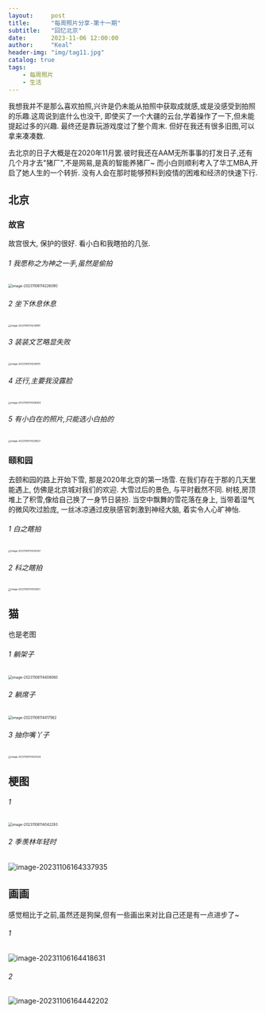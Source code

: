 ```yaml
---
layout:     post
title:      "每周照片分享-第十一期"
subtitle:   "回忆北京"
date:       2023-11-06 12:00:00
author:     "Keal"
header-img: "img/tag11.jpg"
catalog: true
tags:
    - 每周照片
    - 生活
---
```


我想我并不是那么喜欢拍照,兴许是仍未能从拍照中获取成就感,或是没感受到拍照的乐趣.这周说到底什么也没干, 即使买了一个大疆的云台,学着操作了一下,但未能提起过多的兴趣. 最终还是靠玩游戏度过了整个周末. 但好在我还有很多旧图,可以拿来凑凑数.

去北京的日子大概是在2020年11月罢.彼时我还在AAM无所事事的打发日子,还有几个月才去"猪厂",不是网易,是真的智能养猪厂~  而小白则顺利考入了华工MBA,开启了她人生的一个转折. 没有人会在那时能够预料到疫情的困难和经济的快速下行.

## 北京

### 故宫

故宫很大, 保护的很好. 看小白和我瞎拍的几张.

###### 1 我愿称之为神之一手,虽然是偷拍

<img src="https://raw.githubusercontent.com/kneed/typora_img_respository/main/typora/202311061142969.png" alt="image-20231106114226090" style="zoom:50%;" />

###### 2 坐下休息休息

<img src="https://raw.githubusercontent.com/kneed/typora_img_respository/main/typora/202311061142232.png" alt="image-20231106114239981" style="zoom:33%;" />

###### 3 装装文艺略显失败

<img src="https://raw.githubusercontent.com/kneed/typora_img_respository/main/typora/202311061145490.png" alt="image-20231106114258001" style="zoom:33%;" />

###### 4 还行,主要我没露脸

<img src="https://raw.githubusercontent.com/kneed/typora_img_respository/main/typora/202311061145518.png" alt="image-20231106114308926" style="zoom:33%;" />

###### 5 有小白在的照片,只能选小白拍的

<img src="https://raw.githubusercontent.com/kneed/typora_img_respository/main/typora/202311061143681.png" alt="image-20231106114329627" style="zoom:33%;" />

### 颐和园

去颐和园的路上开始下雪, 那是2020年北京的第一场雪. 在我们存在于那的几天里能遇上, 仿佛是北京城对我们的欢迎. 大雪过后的景色, 与平时截然不同. 树枝,房顶堆上了积雪,像给自己换了一身节日装扮. 当空中飘舞的雪花落在身上, 当带着湿气的微风吹过脸庞, 一丝冰凉通过皮肤感官刺激到神经大脑, 着实令人心旷神怡.

###### 1 白之瞎拍

<img src="https://raw.githubusercontent.com/kneed/typora_img_respository/main/typora/202311061145774.png" alt="image-20231106114345047" style="zoom:33%;" />

###### 2 科之瞎拍

<img src="https://raw.githubusercontent.com/kneed/typora_img_respository/main/typora/202311061231003.png" alt="image-20231106114355651" style="zoom:33%;" />

## 猫

也是老图

###### 1 躺架子

<img src="https://raw.githubusercontent.com/kneed/typora_img_respository/main/typora/202311061144804.png" alt="image-20231106114408060" style="zoom: 50%;" />

###### 2 躺席子

<img src="https://raw.githubusercontent.com/kneed/typora_img_respository/main/typora/202311061144661.png" alt="image-20231106114417562" style="zoom:50%;" />

######  3 抽你嘴丫子

<img src="https://raw.githubusercontent.com/kneed/typora_img_respository/main/typora/202311061144468.png" alt="image-20231106114426326" style="zoom:33%;" />

## 梗图

###### 1 

<img src="https://raw.githubusercontent.com/kneed/typora_img_respository/main/typora/202311061140147.png" alt="image-20231106114042293" style="zoom:50%;" />

###### 2 季羡林年轻时

![image-20231106164337935](https://raw.githubusercontent.com/kneed/typora_img_respository/main/typora/202311061643768.png)

## 画画

感觉相比于之前,虽然还是狗屎,但有一些画出来对比自己还是有一点进步了~

###### 1

![image-20231106164418631](https://raw.githubusercontent.com/kneed/typora_img_respository/main/typora/202311061644454.png)

###### 2

![image-20231106164442202](https://raw.githubusercontent.com/kneed/typora_img_respository/main/typora/202311061644689.png)

